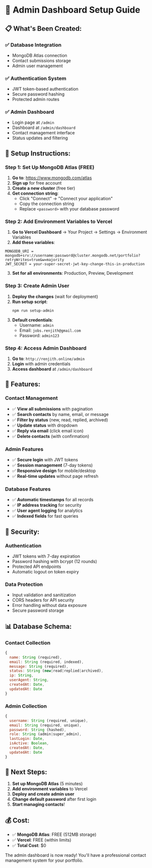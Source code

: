 # 🚀 Admin Dashboard Setup Guide

## 📋 What's Been Created:

### ✅ **Database Integration**
- MongoDB Atlas connection
- Contact submissions storage
- Admin user management

### ✅ **Authentication System**
- JWT token-based authentication
- Secure password hashing
- Protected admin routes

### ✅ **Admin Dashboard**
- Login page at `/admin`
- Dashboard at `/admin/dashboard`
- Contact management interface
- Status updates and filtering

## 🔧 Setup Instructions:

### **Step 1: Set Up MongoDB Atlas (FREE)**

1. **Go to**: https://www.mongodb.com/atlas
2. **Sign up** for free account
3. **Create a new cluster** (free tier)
4. **Get connection string**:
   - Click "Connect" → "Connect your application"
   - Copy the connection string
   - Replace `<password>` with your database password

### **Step 2: Add Environment Variables to Vercel**

1. **Go to Vercel Dashboard** → Your Project → Settings → Environment Variables
2. **Add these variables**:

```
MONGODB_URI = mongodb+srv://username:password@cluster.mongodb.net/portfolio?retryWrites=true&w=majority
JWT_SECRET = your-super-secret-jwt-key-change-this-in-production
```

3. **Set for all environments**: Production, Preview, Development

### **Step 3: Create Admin User**

1. **Deploy the changes** (wait for deployment)
2. **Run setup script**:
   ```bash
   npm run setup-admin
   ```
3. **Default credentials**:
   - Username: `admin`
   - Email: `jobs.renjith@gmail.com`
   - Password: `admin123`

### **Step 4: Access Admin Dashboard**

1. **Go to**: `http://renjith.online/admin`
2. **Login** with admin credentials
3. **Access dashboard** at `/admin/dashboard`

## 🎯 Features:

### **Contact Management**
- ✅ **View all submissions** with pagination
- ✅ **Search contacts** by name, email, or message
- ✅ **Filter by status** (new, read, replied, archived)
- ✅ **Update status** with dropdown
- ✅ **Reply via email** (click email icon)
- ✅ **Delete contacts** (with confirmation)

### **Admin Features**
- ✅ **Secure login** with JWT tokens
- ✅ **Session management** (7-day tokens)
- ✅ **Responsive design** for mobile/desktop
- ✅ **Real-time updates** without page refresh

### **Database Features**
- ✅ **Automatic timestamps** for all records
- ✅ **IP address tracking** for security
- ✅ **User agent logging** for analytics
- ✅ **Indexed fields** for fast queries

## 🔐 Security:

### **Authentication**
- JWT tokens with 7-day expiration
- Password hashing with bcrypt (12 rounds)
- Protected API endpoints
- Automatic logout on token expiry

### **Data Protection**
- Input validation and sanitization
- CORS headers for API security
- Error handling without data exposure
- Secure password storage

## 📊 Database Schema:

### **Contact Collection**
```javascript
{
  name: String (required),
  email: String (required, indexed),
  message: String (required),
  status: String (new|read|replied|archived),
  ip: String,
  userAgent: String,
  createdAt: Date,
  updatedAt: Date
}
```

### **Admin Collection**
```javascript
{
  username: String (required, unique),
  email: String (required, unique),
  password: String (hashed),
  role: String (admin|super_admin),
  lastLogin: Date,
  isActive: Boolean,
  createdAt: Date,
  updatedAt: Date
}
```

## 🚀 Next Steps:

1. **Set up MongoDB Atlas** (5 minutes)
2. **Add environment variables** to Vercel
3. **Deploy and create admin user**
4. **Change default password** after first login
5. **Start managing contacts**!

## 💰 Cost:

- ✅ **MongoDB Atlas**: FREE (512MB storage)
- ✅ **Vercel**: FREE (within limits)
- ✅ **Total Cost**: $0

The admin dashboard is now ready! You'll have a professional contact management system for your portfolio.
